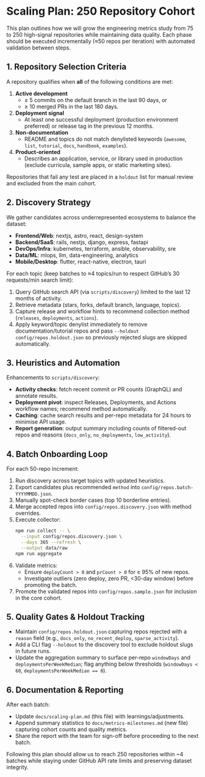 # Scaling Plan: 250 Repository Cohort

This plan outlines how we will grow the engineering metrics study from 75 to 250 high-signal repositories while maintaining data quality. Each phase should be executed incrementally (≈50 repos per iteration) with automated validation between steps.

## 1. Repository Selection Criteria

A repository qualifies when **all** of the following conditions are met:

1. **Active development**
   - ≥ 5 commits on the default branch in the last 90 days, or
   - ≥ 10 merged PRs in the last 180 days.
2. **Deployment signal**
   - At least one successful deployment (production environment preferred) or release tag in the previous 12 months.
3. **Non-documentation**
   - README and topics do not match denylisted keywords (`awesome`, `list`, `tutorial`, `docs`, `handbook`, `examples`).
4. **Product-oriented**
   - Describes an application, service, or library used in production (exclude curricula, sample apps, or static marketing sites).

Repositories that fail any test are placed in a `holdout` list for manual review and excluded from the main cohort.

## 2. Discovery Strategy

We gather candidates across underrepresented ecosystems to balance the dataset:

- **Frontend/Web**: nextjs, astro, react, design-system
- **Backend/SaaS**: rails, nestjs, django, express, fastapi
- **DevOps/Infra**: kubernetes, terraform, ansible, observability, sre
- **Data/ML**: mlops, llm, data-engineering, analytics
- **Mobile/Desktop**: flutter, react-native, electron, tauri

For each topic (keep batches to ≈4 topics/run to respect GitHub’s 30 requests/min search limit):

1. Query GitHub search API (via `scripts/discovery`) limited to the last 12 months of activity.
2. Retrieve metadata (stars, forks, default branch, language, topics).
3. Capture release and workflow hints to recommend collection method (`releases`, `deployments`, `actions`).
4. Apply keyword/topic denylist immediately to remove documentation/tutorial repos and pass `--holdout config/repos.holdout.json` so previously rejected slugs are skipped automatically.

## 3. Heuristics and Automation

Enhancements to `scripts/discovery`:

- **Activity checks**: fetch recent commit or PR counts (GraphQL) and annotate results.
- **Deployment pivot**: inspect Releases, Deployments, and Actions workflow names; recommend method automatically.
- **Caching**: cache search results and per-repo metadata for 24 hours to minimise API usage.
- **Report generation**: output summary including counts of filtered-out repos and reasons (`docs_only`, `no_deployments`, `low_activity`).

## 4. Batch Onboarding Loop

For each 50-repo increment:

1. Run discovery across target topics with updated heuristics.
2. Export candidates plus recommended `method` into `config/repos.batch-YYYYMMDD.json`.
3. Manually spot-check border cases (top 10 borderline entries).
4. Merge accepted repos into `config/repos.discovery.json` with method overrides.
5. Execute collector:
   ```bash
   npm run collect -- \
     --input config/repos.discovery.json \
     --days 365 --refresh \
     --output data/raw
   npm run aggregate
   ```
6. Validate metrics:
   - Ensure `deployCount > 0` and `prCount > 0` for ≥ 95% of new repos.
   - Investigate outliers (zero deploy, zero PR, <30-day window) before promoting the batch.
7. Promote the validated repos into `config/repos.sample.json` for inclusion in the core cohort.

## 5. Quality Gates & Holdout Tracking

- Maintain `config/repos.holdout.json` capturing repos rejected with a `reason` field (e.g., `docs_only`, `no_recent_deploy`, `sparse_activity`).
- Add a CLI flag `--holdout` to the discovery tool to exclude holdout slugs in future runs.
- Update the aggregation summary to surface per-repo `windowDays` and `deploymentsPerWeekMedian`; flag anything below thresholds (`windowDays < 60`, `deploymentsPerWeekMedian == 0`).

## 6. Documentation & Reporting

After each batch:

- Update `docs/scaling-plan.md` (this file) with learnings/adjustments.
- Append summary statistics to `docs/metrics-milestones.md` (new file) capturing cohort counts and quality metrics.
- Share the report with the team for sign-off before proceeding to the next batch.

Following this plan should allow us to reach 250 repositories within ~4 batches while staying under GitHub API rate limits and preserving dataset integrity.
